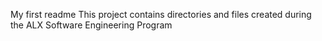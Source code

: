 My first readme
This project contains directories and files created during the ALX Software Engineering Program
